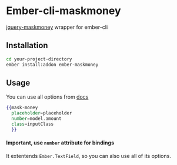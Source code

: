 # Ember-cli-maskmoney

[jquery-maskmoney](https://github.com/plentz/jquery-maskmoney) wrapper for ember-cli

## Installation

```bash
cd your-project-directory
ember install:addon ember-maskmoney
```

## Usage

You can use all options from [docs](http://plentz.github.io/jquery-maskmoney/)

```handlebars
{{mask-money 
  placeholder=placeholder 
  number=model.amount 
  class=inputClass 
  }}
```

#### **Important**, use `number` attribute for bindings

It extentends `Ember.TextField`, so you can also use all of its options.


